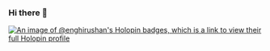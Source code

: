 ### Hi there 👋

<!--
**enghirushan/enghirushan** is a ✨ _special_ ✨ repository because its `README.md` (this file) appears on your GitHub profile.

Here are some ideas to get you started:

- 🔭 I’m currently working on ...
- 🌱 I’m currently learning ...
- 👯 I’m looking to collaborate on ...
- 🤔 I’m looking for help with ...
- 💬 Ask me about ...
- 📫 How to reach me: ...
- 😄 Pronouns: ...
- ⚡ Fun fact: ...
-->
[![An image of @enghirushan's Holopin badges, which is a link to view their full Holopin profile](https://holopin.me/enghirushan)](https://holopin.io/@enghirushan)
